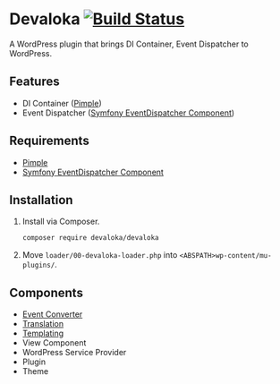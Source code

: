 # Devaloka [![Build Status](https://travis-ci.org/devaloka/devaloka.svg?branch=master)](https://travis-ci.org/devaloka/devaloka)

A WordPress plugin that brings DI Container, Event Dispatcher to WordPress.

## Features

*   DI Container ([Pimple](https://github.com/silexphp/Pimple))
*   Event Dispatcher ([Symfony EventDispatcher Component](https://github.com/symfony/event-dispatcher))

## Requirements

*   [Pimple](https://github.com/silexphp/Pimple)
*   [Symfony EventDispatcher Component](https://github.com/symfony/event-dispatcher)

## Installation

1.  Install via Composer.

    ```sh
    composer require devaloka/devaloka
    ```

2.  Move `loader/00-devaloka-loader.php` into `<ABSPATH>wp-content/mu-plugins/`.

## Components

*   [Event Converter](https://github.com/devaloka/devaloka-event-converter)
*   [Translation](https://github.com/devaloka/devaloka-translation)
*   [Templating](https://github.com/devaloka/devaloka-templating)
*   View Component
*   WordPress Service Provider
*   Plugin
*   Theme
